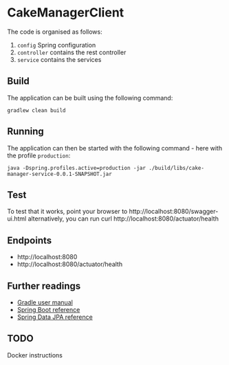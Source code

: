 # CakeManagerClient

The code is organised as follows:
1. `config` Spring configuration
2. `controller` contains the rest controller
3. `service`  contains the services


## Build
The application can be built using the following command:
```
gradlew clean build
```

## Running 
The application can then be started with the following command - here with the profile `production`:
```
java -Dspring.profiles.active=production -jar ./build/libs/cake-manager-service-0.0.1-SNAPSHOT.jar
```

## Test
To test that it works, point your browser to http://localhost:8080/swagger-ui.html alternatively, you can run
curl http://localhost:8080/actuator/health

## Endpoints
- http://localhost:8080
- http://localhost:8080/actuator/health

## Further readings

* [Gradle user manual](https://docs.gradle.org/)  
* [Spring Boot reference](https://docs.spring.io/spring-boot/docs/current/reference/htmlsingle/)  
* [Spring Data JPA reference](https://docs.spring.io/spring-data/jpa/docs/current/reference/html/)  


## TODO
Docker instructions


